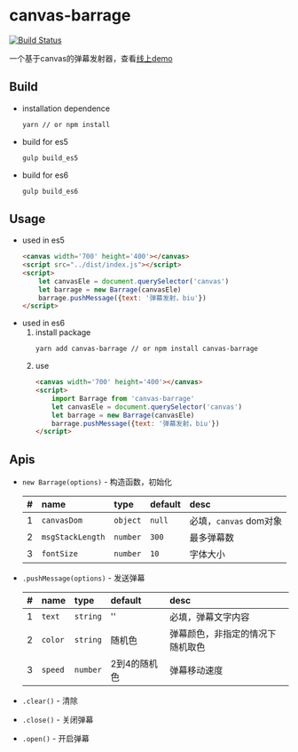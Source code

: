 # canvas-barrage

[![Build Status](https://travis-ci.org/zhaofinger/canvas-barrage.svg?branch=master)](https://travis-ci.org/zhaofinger/canvas-barrage)

一个基于canvas的弹幕发射器，查看[线上demo](https://zhaofinger.github.io/canvas-barrage/index.html)

## Build

- installation dependence
    ```bash
    yarn // or npm install
    ```

- build for es5
    ```bash
    gulp build_es5
    ```

- build for es6
    ```bash
    gulp build_es6
    ```

## Usage

- used in es5
    ```html
    <canvas width='700' height='400'></canvas>
    <script src="../dist/index.js"></script>
    <script>
        let canvasEle = document.querySelector('canvas')
        let barrage = new Barrage(canvasEle)
        barrage.pushMessage({text: '弹幕发射，biu'})
    </script>
    ```
- used in es6
    1. install package
        ```bash
        yarn add canvas-barrage // or npm install canvas-barrage
        ````
    1. use
        ```html
        <canvas width='700' height='400'></canvas>
        <script>
            import Barrage from 'canvas-barrage'
            let canvasEle = document.querySelector('canvas')
            let barrage = new Barrage(canvasEle)
            barrage.pushMessage({text: '弹幕发射，biu'})
        </script>
        ```

## Apis

- `new Barrage(options)` - 构造函数，初始化

    | # | name | type | default | desc |
    | :--- | :--- |:--- | :--- | :--- |
    | 1 | `canvasDom` | `object` | `null` | 必填，`canvas` dom对象 |
    | 2 | `msgStackLength` | `number` | `300` | 最多弹幕数 |
    | 3 | `fontSize` | `number` | `10` | 字体大小 |

- `.pushMessage(options)` - 发送弹幕

    | # | name | type | default | desc |
    | :--- | :--- |:--- | :--- | :--- |
    | 1 | `text` | `string` | '' | 必填，弹幕文字内容 |
    | 2 | `color` | `string` | 随机色 | 弹幕颜色，非指定的情况下随机取色 |
    | 3 | `speed` | `number` | 2到4的随机色 | 弹幕移动速度 |

- `.clear()` - 清除

- `.close()` - 关闭弹幕

- `.open()` - 开启弹幕